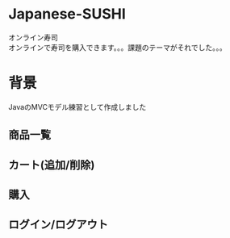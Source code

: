 # Japanese-SUSHI   
オンライン寿司   
オンラインで寿司を購入できます。。。課題のテーマがそれでした。。。

# 背景
JavaのMVCモデル練習として作成しました


## 商品一覧

## カート(追加/削除)

## 購入

## ログイン/ログアウト

